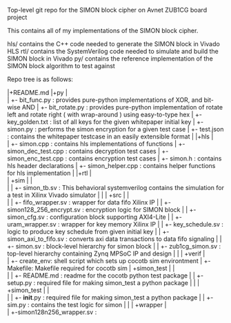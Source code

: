 Top-level git repo for the SIMON block cipher on Avnet ZUB1CG board project

This contains all of my implementations of the SIMON block cipher.

hls/ contains the C++ code needed to generate the SIMON block in Vivado HLS
rtl/ contains the SystemVerilog code needed to simulate and build the SIMON block in Vivado
py/ contains the reference implementation of the SIMON block algorithm to test against


Repo tree is as follows:

|+README.md
|+py
| \
|  +- bit_func.py : provides pure-python implementations of XOR, and bit-wise AND
|  +- bit_rotate.py : provides pure-python implementation of rotate left and rotate right ( with wrap-around ) using easy-to-type hex
|  +- key_golden.txt : list of all keys for the given whitepaper initial key
|  +- simon.py : performs the simon encryption for a given test case
|  +- test.json : contains the whitepaper testcase in an easily extensible format
|
|+hls
| \
| +- simon.cpp : contains hls implementations of functions
| +- simon_dec_test.cpp : contains decryption test cases
| +- simon_enc_test.cpp : contains encryption test cases
| +- simon.h            : contains hls header declarations
| +- simon_helper.cpp   : contains helper functions for hls implementation
|
|+rtl
| \
| +sim
| |\
| | +- simon_tb.sv : This behavioral systemverilog contains the simulation for a test in Xilinx Vivado simulator
| |
| +src
| |\
| | +- fifo_wrapper.sv : wrapper for data fifo Xilinx IP
| | +- simon128_256_encrypt.sv :  encryption logic for SIMON block
| | +- simon_cfg.sv :  configuration block supporting AXI4-Lite
| | +- uram_wrapper.sv : wrapper for key memory Xilinx IP
| | +- key_schedule.sv : logic to produce key schedule from given initial key
| | +- simon_axi_to_fifo.sv :  converts axi data transactions to data fifo signaling
| | +- simon.sv : block-level hierarchy for simon block
| | +- zub1cg_simon.sv : top-level hierarchy containing Zynq MPSoC IP and design
| |
| +verif
|  \
|  +- create_env: shell script which sets up cocotb sim environtment
|  +- Makefile: Makefile required for cocotb sim
|  +simon_test
|  |\
|  | +- README.md : readme for the cocotb python test package
|  | +- setup.py : required file for making simon_test a python package
|  |
|  +simon_test
|  |\
|  | +- __init__.py : required file for making simon_test a python package
|  | +- sim.py : contains the test logic for simon
|  |
|  +wrapper
|   \
|    +-simon128n256_wrapper.sv : 
